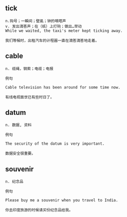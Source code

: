## tick
```
n.钩号；一瞬间；壁虱；钟的嘀嗒声
v. 发出滴答声；在（纸）上打钩；做出…举动
While we waited, the taxi's meter kept ticking away.

我们等候时，出租汽车的计程器一直在滴答滴答地走着。
```
## cable
```
n. 缆绳，钢索；电缆；电报

例句

Cable television has been around for some time now.

有线电视面世已有些时日了。

```
## datum
```
n. 数据, 资料

例句

The security of the datum is very important.

数据安全很重要。
```
## souvenir
```
n. 纪念品

例句

Please buy me a souvenir when you travel to India.

你去印度旅游的时候请买份纪念品给我。
```